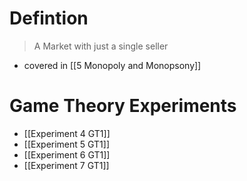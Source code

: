 # Defintion
> A Market with just a single seller

- covered in [[5 Monopoly and Monopsony]]

# Game Theory Experiments
- [[Experiment 4 GT1]]
- [[Experiment 5 GT1]]
- [[Experiment 6 GT1]]
- [[Experiment 7 GT1]]
